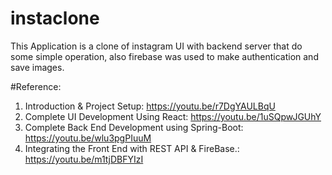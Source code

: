 # instaclone
This Application is a clone of instagram UI with backend server that do some simple operation, also firebase was used to make authentication and save images.

#Reference:
1. Introduction & Project Setup: https://youtu.be/r7DgYAULBqU
2. Complete UI Development Using React: https://youtu.be/1uSQpwJGUhY
3. Complete Back End Development using Spring-Boot: https://youtu.be/wlu3pgPIuuM
4. Integrating the Front End with REST API & FireBase.: https://youtu.be/m1tjDBFYIzI
